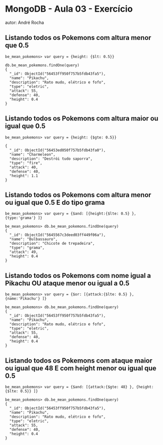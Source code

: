 # MongoDB - Aula 03 - Exercício
autor: André Rocha

## Listando todos os Pokemons com altura menor que 0.5

```
be_mean_pokemons> var query = {height: {$lt: 0.5}}

db.be_mean_pokemons.findOne(query)
{
  "_id": ObjectId("56453ff950f757b5fdb43fa5"),
  "name": "Pikachu",
  "description": "Rato mudo, elétrico e fofo",
  "type": "eletric",
  "attack": 55,
  "defense": 40,
  "height": 0.4
}

```

## Listando todos os Pokemons com altura maior ou igual que 0.5

```
be_mean_pokemons> var query = {height: {$gte: 0.5}}

{
  "_id": ObjectId("56453ed050f757b5fdb43fa0"),
  "name": "Charmeleon",
  "description": "Destrói tudo saporra",
  "type": "fire",
  "attack": 40,
  "defense": 40,
  "height": 1.1
}

```

## Listando todos os Pokemons com altura menor ou igual que 0.5 E do tipo grama

```
be_mean_pokemons> var query = {$and: [{height:{$lte: 0.5} }, {type:'grama'} ]}

be_mean_pokemons> db.be_mean_pokemons.findOne(query)
{
  "_id": ObjectId("5645567c3deed03ff449f06a"),
  "name": "Bulbassauro",
  "description": "Chicote de trepadeira",
  "type": "grama",
  "attack": 49,
  "height": 0.4
}

```


## Listando todos os Pokemons com nome igual a Pikachu OU ataque menor ou igual a 0.5

```
be_mean_pokemons> var query = {$or: [{attack:{$lte: 0.5} }, {name:'Pikachu'} ]}

be_mean_pokemons> db.be_mean_pokemons.findOne(query)
{
  "_id": ObjectId("56453ff950f757b5fdb43fa5"),
  "name": "Pikachu",
  "description": "Rato mudo, elétrico e fofo",
  "type": "eletric",
  "attack": 55,
  "defense": 40,
  "height": 0.4
}

```

## Listando todos os Pokemons com ataque maior ou igual que 48 E com height menor ou igual que 0.5

```
be_mean_pokemons> var query = {$and: [{attack:{$gte: 48} }, {height: {$lte: 0.5}} ]}

be_mean_pokemons> db.be_mean_pokemons.findOne(query)
{
  "_id": ObjectId("56453ff950f757b5fdb43fa5"),
  "name": "Pikachu",
  "description": "Rato mudo, elétrico e fofo",
  "type": "eletric",
  "attack": 55,
  "defense": 40,
  "height": 0.4
}

```